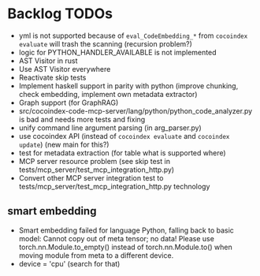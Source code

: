 # Backlog TODOs

* yml is not supported because of `eval_CodeEmbedding_*`
  from `cocoindex evaluate` will trash the scanning (recursion problem?)
* logic for PYTHON_HANDLER_AVAILABLE is not implemented
* AST Visitor in rust
* Use AST Visitor everywhere
* Reactivate skip tests
* Implement haskell support in parity with python
  (improve chunking, check embedding, implement own metadata extractor)
* Graph support (for GraphRAG)
* src/cocoindex-code-mcp-server/lang/python/python_code_analyzer.py is bad
  and needs more tests and fixing
* unify command line argument parsing (in arg_parser.py)
* use cocoindex API (instead of `cocoindex evaluate` and `cocoindex update`)
  (new main for this?)
* test for metadata extraction (for table what is supported where)
* MCP server resource problem (see skip test in tests/mcp_server/test_mcp_integration_http.py)
* Convert other MCP server integration test to tests/mcp_server/test_mcp_integration_http.py technology

## smart embedding

* Smart embedding failed for language Python, falling back to basic model: Cannot copy out of meta tensor; no data! Please use torch.nn.Module.to_empty() instead of torch.nn.Module.to() when moving module from meta to a different device.
* device = 'cpu' (search for that)
